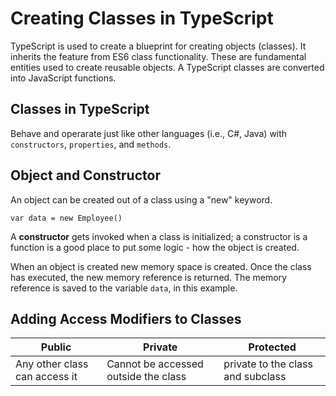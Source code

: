 # Creating Classes in TypeScript

TypeScript is used to create a blueprint for creating objects (classes). It inherits the feature from ES6 class functionality. These are fundamental entities used to create reusable objects. A TypeScript classes are converted into JavaScript functions.

## Classes in TypeScript

Behave and operarate just like other languages (i.e., C#, Java) with `constructors`, `properties`, and `methods`.

## Object and Constructor

An object can be created out of a class using a "new" keyword.

```JS
var data = new Employee()
```

A **constructor** gets invoked when a class is initialized; a constructor is a function is a good place to put some logic - how the object is created.

When an object is created new memory space is created. Once the class has executed, the new memory reference is returned. The memory reference is saved to the variable `data`, in this example.

## Adding Access Modifiers to Classes

| Public                        | Private                              | Protected                         |
| ----------------------------- | ------------------------------------ | --------------------------------- |
| Any other class can access it | Cannot be accessed outside the class | private to the class and subclass |
